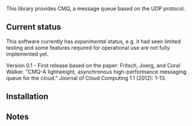 This library provides CMQ, a message queue based on the UDP protocol.

Current status
--------------

This software currently has *experimental* status, e.g. it had seen limited testing and some features required for operational use are not fully implemented yet.

Version 0.1   - First release based on the paper:
Fritsch, Joerg, and Coral Walker. "CMQ-A lightweight, asynchronous high-performance messaging queue for the cloud." Journal of Cloud Computing 1.1 (2012): 1-13.

Installation
------------

Notes
-----

